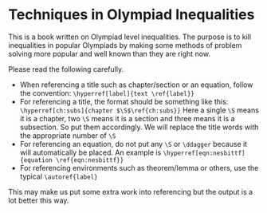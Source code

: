 # Techniques in Olympiad Inequalities

This is a book written on Olympiad level inequalities. The purpose is to kill inequalities in popular Olympiads by making some methods of problem solving more popular and well known than they are right now.

Please read the following carefully.
* When referencing a title such as chapter/section or an equation, follow the convention: `\hyperref[label]{text \ref{label}}`
* For referencing a title, the format should be something like this: `\hyperref[ch:subs]{chapter $\S$\ref{ch:subs}}`
  Here a single `\S` means it is a chapter, two `\S` means it is a section and three means it is a subsection. So put them accordingly. We will replace the title words with the     appropriate number of `\S`
* For referencing an equation, do not put any `\S` or `\ddagger` because it will automatically be placed. An example is `\hyperref[eqn:nesbittf]{equation \ref{eqn:nesbittf}}`
* For referencing environments such as theorem/lemma or others, use the typical `\autoref{label}`

This may make us put some extra work into referencing but the output is a lot better this way.
